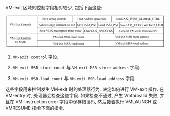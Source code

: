 VM-exit 区域的控制字段相对较少, 包括下面这些:

![2024-06-25-21-33-48.png](./images/2024-06-25-21-33-48.png)

1. `VM-exit control` 字段.

2. `VM-exit MSR-store count` 与 `VM-exit MSR-store address` 字段.

3. `VM-exit MSR-load count` 与 `VM-exit MSR-load address` 字段.

这些字段用来控制发生 VM-exit 时的处理器行为, 决定如何进行 VM-exit 操作. 在 VM-entry 时, 处理器会检查这些字段. 如果检查不通过, 产生 Vmfailvalid 失败, 并且在 VM-instruction error 字段中保存错误码, 然后接着执行 VMLAUNCH 或 VMRESUME 指令下面的指令.
